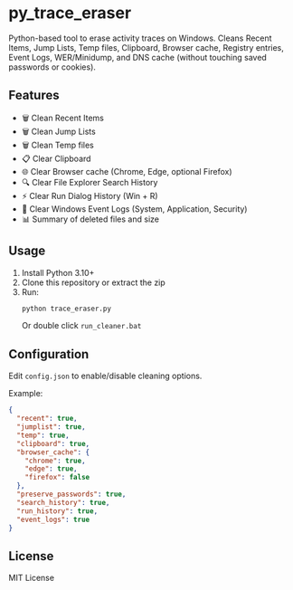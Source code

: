 # py_trace_eraser

Python-based tool to erase activity traces on Windows.
Cleans Recent Items, Jump Lists, Temp files, Clipboard, Browser cache, Registry entries, Event Logs, WER/Minidump, and DNS cache (without touching saved passwords or cookies).

## Features
- 🗑️ Clean Recent Items
- 🗑️ Clean Jump Lists
- 🗑️ Clean Temp files
- 📋 Clear Clipboard
- 🌐 Clear Browser cache (Chrome, Edge, optional Firefox)
- 🔍 Clear File Explorer Search History
- ⚡ Clear Run Dialog History (Win + R)
- 📄 Clear Windows Event Logs (System, Application, Security)
- 📊 Summary of deleted files and size

## Usage
1. Install Python 3.10+
2. Clone this repository or extract the zip
3. Run:
   ```bash
   python trace_eraser.py
   ```
   Or double click `run_cleaner.bat`

## Configuration
Edit `config.json` to enable/disable cleaning options.

Example:
```json
{
  "recent": true,
  "jumplist": true,
  "temp": true,
  "clipboard": true,
  "browser_cache": {
    "chrome": true,
    "edge": true,
    "firefox": false
  },
  "preserve_passwords": true,
  "search_history": true,
  "run_history": true,
  "event_logs": true
}
```

## License
MIT License